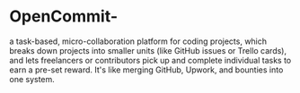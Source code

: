 # OpenCommit-
 a task-based, micro-collaboration platform for coding projects, which breaks down projects into smaller units (like GitHub issues or Trello cards), and lets freelancers or contributors pick up and complete individual tasks to earn a pre-set reward. It's like merging GitHub, Upwork, and bounties into one system.
